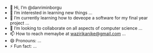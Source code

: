 - 👋 Hi, I’m @danriminborgu
- 👀 I’m interested in learning new things ...
- 🌱 I’m currently learning how to deveope a software for my final year project  ...
- 💞️ I’m looking to collaborate on all aspects of computer science ...
- 📫 How to reach memaybe at wazirikanike@gmail.com ...
- 😄 Pronouns: ...
- ⚡ Fun fact: ...

<!---
danriminborgu/danriminborgu is a ✨ special ✨ repository because its `README.md` (this file) appears on your GitHub profile.
You can click the Preview link to take a look at your changes.
--->
